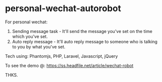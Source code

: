 # personal-wechat-autorobot

For personal wechat: </br>
1. Sending message task - It'll send the message you've set on the time which you've set. </br>
2. Auto reply message - It'll auto reply message to someone who is talking to you by what you've set. </br>

Tech using:
Phantomjs, PHP, Laravel, Javascript, jQuery

To see the demo @:
https://ss.headfile.net/article/wechat-robot


THKS.
